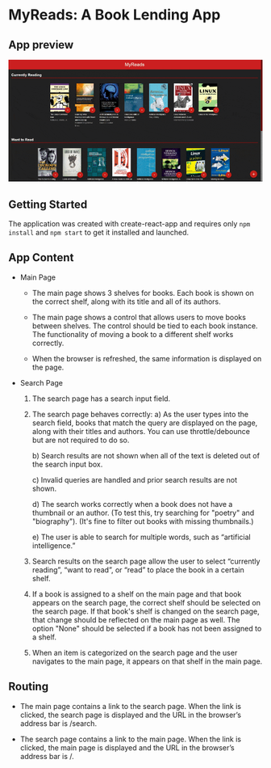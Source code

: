 # MyReads: A Book Lending App

## App preview

![Bookshelf Preview](./chrome-capture-min.gif)

## Getting Started

The application was created with create-react-app and requires only `npm install` and `npm start` to get it installed and launched.

## App Content

- Main Page

  - The main page shows 3 shelves for books. Each book is shown on the correct shelf, along with its title and all of its authors.

  - The main page shows a control that allows users to move books between shelves. The control should be tied to each book instance. The functionality of moving a book to a different shelf works correctly.
  - When the browser is refreshed, the same information is displayed on the page.

- Search Page

  1. The search page has a search input field.

  2. The search page behaves correctly:
     a) As the user types into the search field, books that match the query are displayed on the page, along with their titles and authors. You can use throttle/debounce but are not required to do so.

     b) Search results are not shown when all of the text is deleted out of the search input box.

     c) Invalid queries are handled and prior search results are not shown.

     d) The search works correctly when a book does not have a thumbnail or an author. (To test this, try searching for "poetry" and "biography"). (It's fine to filter out books with missing thumbnails.)

     e) The user is able to search for multiple words, such as “artificial intelligence.”

  3. Search results on the search page allow the user to select “currently reading”, “want to read”, or “read” to place the book in a certain shelf.

  4. If a book is assigned to a shelf on the main page and that book appears on the search page, the correct shelf should be selected on the search page. If that book's shelf is changed on the search page, that change should be reflected on the main page as well. The option "None" should be selected if a book has not been assigned to a shelf.

  5. When an item is categorized on the search page and the user navigates to the main page, it appears on that shelf in the main page.

## Routing

- The main page contains a link to the search page. When the link is clicked, the search page is displayed and the URL in the browser’s address bar is /search.

- The search page contains a link to the main page. When the link is clicked, the main page is displayed and the URL in the browser’s address bar is /.
